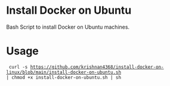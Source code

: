 # Install Docker on Ubuntu
Bash Script to install Docker on Ubuntu machines.

# Usage
<code> curl -s https://github.com/krishnan4368/install-docker-on-linux/blob/main/install-docker-on-ubuntu.sh | chmod +x install-docker-on-ubuntu.sh | sh </code>
